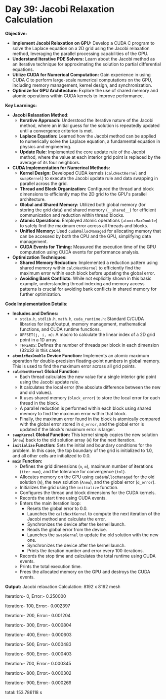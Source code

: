 # Day 39: Jacobi Relaxation Calculation

**Objective:**
- **Implement Jacobi Relaxation on GPU:** Develop a CUDA C program to solve the Laplace equation on a 2D grid using the Jacobi relaxation method, leveraging the parallel processing capabilities of the GPU.
- **Understand Iterative PDE Solvers:** Learn about the Jacobi method as an iterative technique for approximating the solution to partial differential equations.
- **Utilize CUDA for Numerical Computation:** Gain experience in using CUDA C to perform large-scale numerical computations on the GPU, including memory management, kernel design, and synchronization.
- **Optimize for GPU Architecture:** Explore the use of shared memory and atomic operations within CUDA kernels to improve performance.

**Key Learnings:**
- **Jacobi Relaxation Method:**
    - **Iterative Approach:** Understood the iterative nature of the Jacobi method, where an initial guess for the solution is repeatedly updated until a convergence criterion is met.
    - **Laplace Equation:** Learned how the Jacobi method can be applied to numerically solve the Laplace equation, a fundamental equation in physics and engineering.
    - **Update Rule:** Implemented the core update rule of the Jacobi method, where the value at each interior grid point is replaced by the average of its four neighbors.
- **CUDA Implementation for Numerical Methods:**
    - **Kernel Design:** Developed CUDA kernels (`calcNextKernel` and `swapKernel`) to execute the Jacobi update rule and data swapping in parallel across the grid.
    - **Thread and Block Organization:** Configured the thread and block dimensions to efficiently map the 2D grid to the GPU's parallel architecture.
    - **Global and Shared Memory:** Utilized both global memory (for storing the grid data) and shared memory (`__shared__`) for efficient communication and reduction within thread blocks.
    - **Atomic Operations:** Employed atomic operations (`atomicMaxDouble`) to safely find the maximum error across all threads and blocks.
    - **Unified Memory:** Used `cudaMallocManaged` for allocating memory that can be accessed by both the CPU and the GPU, simplifying data management.
    - **CUDA Events for Timing:** Measured the execution time of the GPU computation using CUDA events for performance analysis.
- **Optimization Techniques:**
    - **Shared Memory Reduction:** Implemented a reduction pattern using shared memory within `calcNextKernel` to efficiently find the maximum error within each block before updating the global error.
    - **Avoiding Bank Conflicts:** While not explicitly shown in this basic example, understanding thread indexing and memory access patterns is crucial for avoiding bank conflicts in shared memory for further optimization.

**Code Implementation Details:**

- **Includes and Defines:**
    - `stdio.h`, `stdlib.h`, `math.h`, `cuda_runtime.h`: Standard C/CUDA libraries for input/output, memory management, mathematical functions, and CUDA runtime functions.
    - `OFFSET(j, i, m)`: A macro to calculate the linear index of a 2D grid point in a 1D array.
    - `THREADS`: Defines the number of threads per block in each dimension (32x32 in this case).
- **`atomicMaxDouble` Device Function:** Implements an atomic maximum operation for double-precision floating-point numbers in global memory. This is used to find the maximum error across all grid points.
- **`calcNextKernel` Global Function:**
    - Each thread calculates the new value for a single interior grid point using the Jacobi update rule.
    - It calculates the local error (the absolute difference between the new and old values).
    - It uses shared memory (`block_error`) to store the local error for each thread in the block.
    - A parallel reduction is performed within each block using shared memory to find the maximum error within that block.
    - Finally, the maximum error found in the block is atomically compared with the global error stored in `d_error`, and the global error is updated if the block's maximum error is larger.
- **`swapKernel` Global Function:** This kernel simply copies the new solution (`Anew`) back to the old solution array (`A`) for the next iteration.
- **`initialize` Function:** Sets the initial and boundary conditions for the problem. In this case, the top boundary of the grid is initialized to 1.0, and all other cells are initialized to 0.0.
- **`main` Function:**
    - Defines the grid dimensions (`n`, `m`), maximum number of iterations (`iter_max`), and the tolerance for convergence (`tol`).
    - Allocates memory on the GPU using `cudaMallocManaged` for the old solution (`A`), the new solution (`Anew`), and the global error (`d_error`).
    - Initializes the grid using the `initialize` function.
    - Configures the thread and block dimensions for the CUDA kernels.
    - Records the start time using CUDA events.
    - Enters the main iteration loop:
        - Resets the global error to 0.0.
        - Launches the `calcNextKernel` to compute the next iteration of the Jacobi method and calculate the error.
        - Synchronizes the device after the kernel launch.
        - Reads the global error from the device.
        - Launches the `swapKernel` to update the old solution with the new one.
        - Synchronizes the device after the kernel launch.
        - Prints the iteration number and error every 100 iterations.
    - Records the stop time and calculates the total runtime using CUDA events.
    - Prints the total execution time.
    - Frees the allocated memory on the GPU and destroys the CUDA events.

**Output:**
Jacobi relaxation Calculation: 8192 x 8192 mesh

Iteration:- 0, Error:- 0.250000

Iteration:- 100, Error:- 0.002397

Iteration:- 200, Error:- 0.001204

Iteration:- 300, Error:- 0.000804

Iteration:- 400, Error:- 0.000603

Iteration:- 500, Error:- 0.000483

Iteration:- 600, Error:- 0.000403

Iteration:- 700, Error:- 0.000345

Iteration:- 800, Error:- 0.000302

Iteration:- 900, Error:- 0.000269

total: 153.786118 s